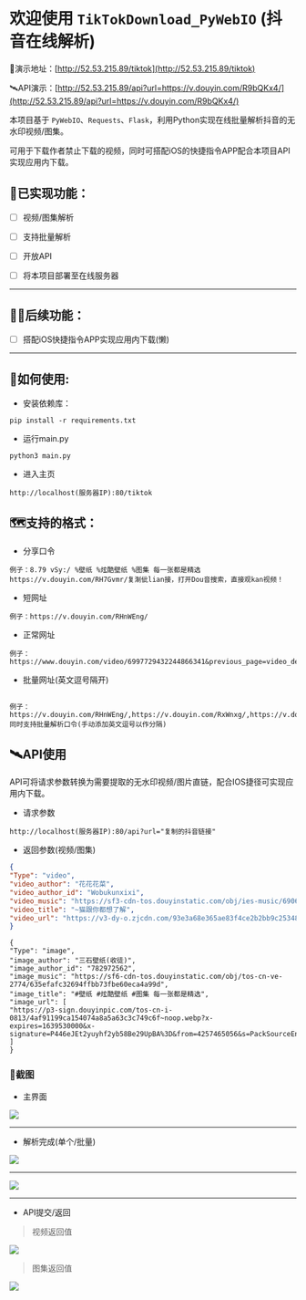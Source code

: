 # 欢迎使用 `TikTokDownload_PyWebIO` (抖音在线解析)

🚀演示地址：[http://52.53.215.89/tiktok](http://52.53.215.89/tiktok)

🛰API演示：[http://52.53.215.89/api?url=https://v.douyin.com/R9bQKx4/](http://52.53.215.89/api?url=https://v.douyin.com/R9bQKx4/)

本项目基于 `PyWebIO`、`Requests`、`Flask`，利用Python实现在线批量解析抖音的无水印视频/图集。

可用于下载作者禁止下载的视频，同时可搭配iOS的快捷指令APP配合本项目API实现应用内下载。

## 💯已实现功能：

- [ ] 视频/图集解析

- [ ] 支持批量解析

- [ ] 开放API

- [ ] 将本项目部署至在线服务器

---

## 🤦‍♂️后续功能：

- [ ] 搭配iOS快捷指令APP实现应用内下载(懒)

---

## 🧭如何使用:

- 安装依赖库：

```text
pip install -r requirements.txt
```

- 运行main.py

```text
python3 main.py
```

- 进入主页

```text
http://localhost(服务器IP):80/tiktok
```

## 🗺️支持的格式：

- 分享口令

```text
例子：8.79 vSy:/ %壁纸 %炫酷壁纸 %图集 每一张都是精选  https://v.douyin.com/RH7Gvmr/复淛佌lian接，打开Dou音搜索，直接观kan视频！
```

- 短网址

```text
例子：https://v.douyin.com/RHnWEng/
```

- 正常网址

```text
例子：
https://www.douyin.com/video/6997729432244866341&previous_page=video_detail
```

- 批量网址(英文逗号隔开)

```text

例子：
https://v.douyin.com/RHnWEng/,https://v.douyin.com/RxWnxg/,https://v.douyin.com/RyfEng/
同时支持批量解析口令(手动添加英文逗号以作分隔)
```

## 🛰️API使用

API可将请求参数转换为需要提取的无水印视频/图片直链，配合IOS捷径可实现应用内下载。

- 请求参数

```text
http://localhost(服务器IP):80/api?url="复制的抖音链接"

```

- 返回参数(视频/图集)

```json
{
"Type": "video",
"video_author": "花花花菜",
"video_author_id": "Wobukunxixi",
"video_music": "https://sf3-cdn-tos.douyinstatic.com/obj/ies-music/6906830659719383822.mp3",
"video_title": "~猫跟你都想了解",
"video_url": "https://v3-dy-o.zjcdn.com/93e3a68e365ae83f4ce2b2bb9c253489/6191c9c3/video/tos/cn/tos-cn-ve-15/083012c589c842e69f5267803eb8e3a5/?a=1128&br=2262&bt=2262&cd=0%7C0%7C0&ch=96&cr=0&cs=0&cv=1&dr=0&ds=3&er=&ft=StecAhgM6BMM8b8NDtPDWodpeaQ&l=202111150945070102121380392D1AC2F5&lr=all&mime_type=video_mp4&net=0&pl=0&qs=0&rc=ajh5aTRseW95eTMzNGkzM0ApNjk1OTU6OWVlN2Q7ODo0N2cpaHV2fWVuZDFwekBvbTJjMDVrbmBfLS1eLS9zczRhXi9iLmFgYGBfLy1iLi46Y29zYlxmK2BtYmJeYA%3D%3D&vl=&vr="
}
```

```text
{
"Type": "image",
"image_author": "三石壁纸(收徒)",
"image_author_id": "782972562",
"image_music": "https://sf6-cdn-tos.douyinstatic.com/obj/tos-cn-ve-2774/635efafc32694ffbb73fbe60eca4a99d",
"image_title": "#壁纸 #炫酷壁纸 #图集 每一张都是精选",
"image_url": [
"https://p3-sign.douyinpic.com/tos-cn-i-0813/4af91199ca154074a8a5a63c3c749c6f~noop.webp?x-expires=1639530000&x-signature=P446eJEt2yuyhf2yb58Be29UpBA%3D&from=4257465056&s=PackSourceEnum_DOUYIN_REFLOW&se=false&sh=&sc=&l=202111150954330102120702320620C75E&biz_tag=aweme_images"
]
}
```

### 🎉截图

- 主界面

![](https://github.com/Evil0ctal/TikTokDownload_PyWebIO/blob/main/Screenshots/home.png)

---

- 解析完成(单个/批量)

![](https://github.com/Evil0ctal/TikTokDownload_PyWebIO/blob/main/Screenshots/single_result.png)

---

![](https://github.com/Evil0ctal/TikTokDownload_PyWebIO/blob/main/Screenshots/multi_results.png)

---

- API提交/返回

> 视频返回值

![](https://github.com/Evil0ctal/TikTokDownload_PyWebIO/blob/main/Screenshots/api_video_result.png)

> 图集返回值

![](https://github.com/Evil0ctal/TikTokDownload_PyWebIO/blob/main/Screenshots/api_image_result.png)

